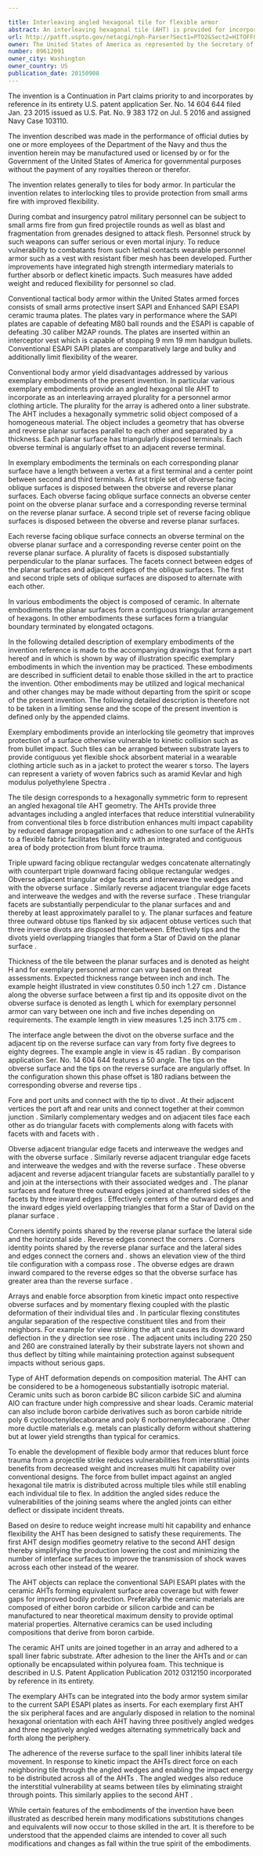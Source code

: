 ```yaml
---

title: Interleaving angled hexagonal tile for flexible armor
abstract: An interleaving hexagonal tile (AHT) is provided for incorporation onto a liner in an array for a personnel armor clothing article. The AHT includes a hexagonally-symmetric solid object composed of a homogeneous material. The object includes a geometry that has obverse and reverse planar surfaces parallel to each other. Each planar surface has triangularly disposed terminals. First and second triple sets of oblique surfaces are disposed between the obverse and reverse planar surfaces. A plurality of facets is disposed substantially perpendicular to the planar surfaces. The facets connect between edges of the planar surfaces and adjacent edges of the oblique surfaces. The first and second triple sets of oblique surfaces are disposed to alternate with each other.
url: http://patft.uspto.gov/netacgi/nph-Parser?Sect1=PTO2&Sect2=HITOFF&p=1&u=%2Fnetahtml%2FPTO%2Fsearch-adv.htm&r=1&f=G&l=50&d=PALL&S1=09612091&OS=09612091&RS=09612091
owner: The United States of America as represented by the Secretary of the Navy
number: 09612091
owner_city: Washington
owner_country: US
publication_date: 20150908
---
```

The invention is a Continuation in Part claims priority to and incorporates by reference in its entirety U.S. patent application Ser. No. 14 604 644 filed Jan. 23 2015 issued as U.S. Pat. No. 9 383 172 on Jul. 5 2016 and assigned Navy Case 103110.

The invention described was made in the performance of official duties by one or more employees of the Department of the Navy and thus the invention herein may be manufactured used or licensed by or for the Government of the United States of America for governmental purposes without the payment of any royalties thereon or therefor.

The invention relates generally to tiles for body armor. In particular the invention relates to interlocking tiles to provide protection from small arms fire with improved flexibility.

During combat and insurgency patrol military personnel can be subject to small arms fire from gun fired projectile rounds as well as blast and fragmentation from grenades designed to attack flesh. Personnel struck by such weapons can suffer serious or even mortal injury. To reduce vulnerability to combatants from such lethal contacts wearable personnel armor such as a vest with resistant fiber mesh has been developed. Further improvements have integrated high strength intermediary materials to further absorb or deflect kinetic impacts. Such measures have added weight and reduced flexibility for personnel so clad.

Conventional tactical body armor within the United States armed forces consists of small arms protective insert SAPI and Enhanced SAPI ESAPI ceramic trauma plates. The plates vary in performance where the SAPI plates are capable of defeating M80 ball rounds and the ESAPI is capable of defeating .30 caliber M2AP rounds. The plates are inserted within an interceptor vest which is capable of stopping 9 mm 19 mm handgun bullets. Conventional ESAPI SAPI plates are comparatively large and bulky and additionally limit flexibility of the wearer.

Conventional body armor yield disadvantages addressed by various exemplary embodiments of the present invention. In particular various exemplary embodiments provide an angled hexagonal tile AHT to incorporate as an interleaving arrayed plurality for a personnel armor clothing article. The plurality for the array is adhered onto a liner substrate. The AHT includes a hexagonally symmetric solid object composed of a homogeneous material. The object includes a geometry that has obverse and reverse planar surfaces parallel to each other and separated by a thickness. Each planar surface has triangularly disposed terminals. Each obverse terminal is angularly offset to an adjacent reverse terminal.

In exemplary embodiments the terminals on each corresponding planar surface have a length between a vertex at a first terminal and a center point between second and third terminals. A first triple set of obverse facing oblique surfaces is disposed between the obverse and reverse planar surfaces. Each obverse facing oblique surface connects an obverse center point on the obverse planar surface and a corresponding reverse terminal on the reverse planar surface. A second triple set of reverse facing oblique surfaces is disposed between the obverse and reverse planar surfaces.

Each reverse facing oblique surface connects an obverse terminal on the obverse planar surface and a corresponding reverse center point on the reverse planar surface. A plurality of facets is disposed substantially perpendicular to the planar surfaces. The facets connect between edges of the planar surfaces and adjacent edges of the oblique surfaces. The first and second triple sets of oblique surfaces are disposed to alternate with each other.

In various embodiments the object is composed of ceramic. In alternate embodiments the planar surfaces form a contiguous triangular arrangement of hexagons. In other embodiments these surfaces form a triangular boundary terminated by elongated octagons.

In the following detailed description of exemplary embodiments of the invention reference is made to the accompanying drawings that form a part hereof and in which is shown by way of illustration specific exemplary embodiments in which the invention may be practiced. These embodiments are described in sufficient detail to enable those skilled in the art to practice the invention. Other embodiments may be utilized and logical mechanical and other changes may be made without departing from the spirit or scope of the present invention. The following detailed description is therefore not to be taken in a limiting sense and the scope of the present invention is defined only by the appended claims.

Exemplary embodiments provide an interlocking tile geometry that improves protection of a surface otherwise vulnerable to kinetic collision such as from bullet impact. Such tiles can be arranged between substrate layers to provide contiguous yet flexible shock absorbent material in a wearable clothing article such as in a jacket to protect the wearer s torso. The layers can represent a variety of woven fabrics such as aramid Kevlar and high modulus polyethylene Spectra .

The tile design corresponds to a hexagonally symmetric form to represent an angled hexagonal tile AHT geometry. The AHTs provide three advantages including a angled interfaces that reduce interstitial vulnerability from conventional tiles b force distribution enhances multi impact capability by reduced damage propagation and c adhesion to one surface of the AHTs to a flexible fabric facilitates flexibility with an integrated and contiguous area of body protection from blunt force trauma.

Triple upward facing oblique rectangular wedges concatenate alternatingly with counterpart triple downward facing oblique rectangular wedges . Obverse adjacent triangular edge facets and interweave the wedges and with the obverse surface . Similarly reverse adjacent triangular edge facets and interweave the wedges and with the reverse surface . These triangular facets are substantially perpendicular to the planar surfaces and and thereby at least approximately parallel to y. The planar surfaces and feature three outward obtuse tips flanked by six adjacent obtuse vertices such that three inverse divots are disposed therebetween. Effectively tips and the divots yield overlapping triangles that form a Star of David on the planar surface .

Thickness of the tile between the planar surfaces and is denoted as height H and for exemplary personnel armor can vary based on threat assessments. Expected thickness range between inch and inch. The example height illustrated in view constitutes 0.50 inch 1.27 cm . Distance along the obverse surface between a first tip and its opposite divot on the obverse surface is denoted as length L which for exemplary personnel armor can vary between one inch and five inches depending on requirements. The example length in view measures 1.25 inch 3.175 cm .

The interface angle between the divot on the obverse surface and the adjacent tip on the reverse surface can vary from forty five degrees to eighty degrees. The example angle in view is 45 radian . By comparison application Ser. No. 14 604 644 features a 50 angle. The tips on the obverse surface and the tips on the reverse surface are angularly offset. In the configuration shown this phase offset is 180 radians between the corresponding obverse and reverse tips .

Fore and port units and connect with the tip to divot . At their adjacent vertices the port aft and rear units and connect together at their common junction . Similarly complementary wedges and on adjacent tiles face each other as do triangular facets with complements along with facets with facets with and facets with .

Obverse adjacent triangular edge facets and interweave the wedges and with the obverse surface . Similarly reverse adjacent triangular edge facets and interweave the wedges and with the reverse surface . These obverse adjacent and reverse adjacent triangular facets are substantially parallel to y and join at the intersections with their associated wedges and . The planar surfaces and feature three outward edges joined at chamfered sides of the facets by three inward edges . Effectively centers of the outward edges and the inward edges yield overlapping triangles that form a Star of David on the planar surface .

Corners identify points shared by the reverse planar surface the lateral side and the horizontal side . Reverse edges connect the corners . Corners identity points shared by the reverse planar surface and the lateral sides and edges connect the corners and . shows an elevation view of the third tile configuration with a compass rose . The obverse edges are drawn inward compared to the reverse edges so that the obverse surface has greater area than the reverse surface .

Arrays and enable force absorption from kinetic impact onto respective obverse surfaces and by momentary flexing coupled with the plastic deformation of their individual tiles and . In particular flexing constitutes angular separation of the respective constituent tiles and from their neighbors. For example for view striking the aft unit causes its downward deflection in the y direction see rose . The adjacent units including 220 250 and 260 are constrained laterally by their substrate layers not shown and thus deflect by tilting while maintaining protection against subsequent impacts without serious gaps.

Type of AHT deformation depends on composition material. The AHT can be considered to be a homogeneous substantially isotropic material. Ceramic units such as boron carbide BC silicon carbide SiC and alumina AlO can fracture under high compressive and shear loads. Ceramic material can also include boron carbide derivatives such as boron carbide nitride poly 6 cyclooctenyldecaborane and poly 6 norbornenyldecaborane . Other more ductile materials e.g. metals can plastically deform without shattering but at lower yield strengths than typical for ceramics.

To enable the development of flexible body armor that reduces blunt force trauma from a projectile strike reduces vulnerabilities from interstitial joints benefits from decreased weight and increases multi hit capability over conventional designs. The force from bullet impact against an angled hexagonal tile matrix is distributed across multiple tiles while still enabling each individual tile to flex. In addition the angled sides reduce the vulnerabilities of the joining seams where the angled joints can either deflect or dissipate incident threats.

Based on desire to reduce weight increase multi hit capability and enhance flexibility the AHT has been designed to satisfy these requirements. The first AHT design modifies geometry relative to the second AHT design thereby simplifying the production lowering the cost and minimizing the number of interface surfaces to improve the transmission of shock waves across each other instead of the wearer.

The AHT objects can replace the conventional SAPI ESAPI plates with the ceramic AHTs forming equivalent surface area coverage but with fewer gaps for improved bodily protection. Preferably the ceramic materials are composed of either boron carbide or silicon carbide and can be manufactured to near theoretical maximum density to provide optimal material properties. Alternative ceramics can be used including compositions that derive from boron carbide.

The ceramic AHT units are joined together in an array and adhered to a spall liner fabric substrate. After adhesion to the liner the AHTs and or can optionally be encapsulated within polyurea foam. This technique is described in U.S. Patent Application Publication 2012 0312150 incorporated by reference in its entirety.

The exemplary AHTs can be integrated into the body armor system similar to the current SAPI ESAPI plates as inserts. For each exemplary first AHT the six peripheral faces and are angularly disposed in relation to the nominal hexagonal orientation with each AHT having three positively angled wedges and three negatively angled wedges alternating symmetrically back and forth along the periphery.

The adherence of the reverse surface to the spall liner inhibits lateral tile movement. In response to kinetic impact the AHTs direct force on each neighboring tile through the angled wedges and enabling the impact energy to be distributed across all of the AHTs . The angled wedges also reduce the interstitial vulnerability at seams between tiles by eliminating straight through points. This similarly applies to the second AHT .

While certain features of the embodiments of the invention have been illustrated as described herein many modifications substitutions changes and equivalents will now occur to those skilled in the art. It is therefore to be understood that the appended claims are intended to cover all such modifications and changes as fall within the true spirit of the embodiments.

